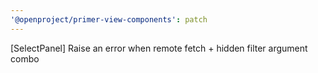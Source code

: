 ```yaml
---
'@openproject/primer-view-components': patch
---
```


[SelectPanel] Raise an error when remote fetch + hidden filter argument combo
